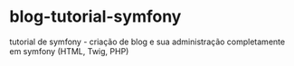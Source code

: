 # blog-tutorial-symfony
tutorial de symfony - criação de blog e sua administração
completamente em symfony (HTML, Twig, PHP)
